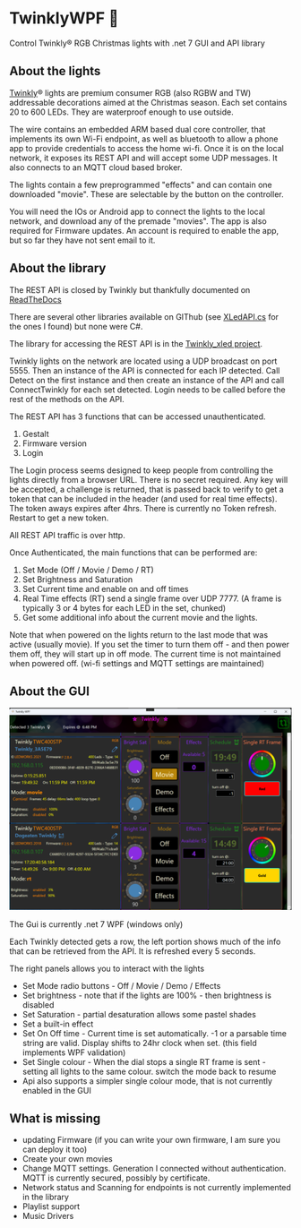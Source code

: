 # TwinklyWPF :christmas_tree:
Control Twinkly® RGB Christmas lights with .net 7 GUI and API library 

## About the lights
[Twinkly](https://twinkly.com)® lights are premium consumer RGB (also RGBW and TW) addressable decorations aimed at the Christmas season.
Each set contains 20 to 600 LEDs. They are waterproof enough to use outside.

The wire contains an embedded ARM based dual core controller, that implements its own Wi-Fi endpoint, as well as bluetooth to allow a phone app to provide credentials to access the home wi-fi. Once it is on the local network, it exposes its REST API and will accept some UDP messages. It also connects to an MQTT cloud based broker.

The lights contain a few preprogrammed "effects" and can contain one downloaded "movie". These are selectable by the button on the controller.

You will need the IOs or Android app to connect the lights to the local network, and download any of the premade "movies".
The app is also required for Firmware updates. An account is required to enable the app, but so far they have not sent email to it.

## About the library
The REST API is closed by Twinkly but thankfully documented on [ReadTheDocs](https://xled-docs.readthedocs.io/en/latest/readme.html)

There are several other libraries available on GIThub (see [XLedAPI.cs](https://github.com/MarkAlanJones/TwinklyWPF/blob/main/Twinly_xled/XLedAPI.cs) for the ones I found)
but none were C#.

The library for accessing the REST API is in the [Twinkly_xled project](https://github.com/MarkAlanJones/TwinklyWPF/tree/main/Twinly_xled).

Twinkly lights on the network are located using a UDP broadcast on port 5555. Then an instance of the API is connected for each IP detected.
Call Detect on the first instance and then create an instance of the API and call ConnectTwinkly for each set detected. 
Login needs to be called before the rest of the methods on the API.

The REST API has 3 functions that can be accessed unauthenticated. 
1. Gestalt
2. Firmware version
3. Login

The Login process seems designed to keep people from controlling the lights directly from a browser URL. There is no secret required.
Any key will be accepted, a challenge is returned, that is passed back to verify to get a token that can be included in the header (and used for real time effects).
The token aways expires after 4hrs. There is currently no Token refresh. Restart to get a new token.

All REST API traffic is over http.

Once Authenticated, the main functions that can be performed are:
1. Set Mode (Off / Movie / Demo / RT)
2. Set Brightness and Saturation
3. Set Current time and enable on and off times 
4. Real Time effects (RT) send a single frame over UDP 7777. (A frame is typically 3 or 4 bytes for each LED in the set, chunked)
5. Get some additional info about the current movie and the lights.

Note that when powered on the lights return to the last mode that was active (usually movie). If you set the timer to turn them off - and then power them off, they will start up in off mode. The current time is not maintained when powered off. (wi-fi settings and MQTT settings are maintained)

## About the GUI
![GitHub Logo](TwinklyWPF_screenshot4.png)

The Gui is currently .net 7 WPF (windows only)

Each Twinkly detected gets a row, the left portion shows much of the info that can be retrieved from the API. It is refreshed every 5 seconds.

The right panels allows you to interact with the lights
* Set Mode radio buttons - Off / Movie / Demo / Effects
* Set brightness - note that if the lights are 100% - then brightness is disabled
* Set Saturation - partial desaturation allows some pastel shades
* Set a built-in effect
* Set On Off time - Current time is set automatically. -1 or a parsable time string are valid. Display shifts to 24hr clock when set. (this field implements WPF validation)
* Set Single colour - When the dial stops a single RT frame is sent - setting all lights to the same colour. switch the mode back to resume
* Api also supports a simpler single colour mode, that is not currently enabled in the GUI

## What is missing

* updating Firmware (if you can write your own firmware, I am sure you can deploy it too)
* Create your own movies
* Change MQTT settings. Generation I connected without authentication. MQTT is currently secured, possibly by certificate.
* Network status and Scanning for endpoints is not currently implemented in the library
* Playlist support
* Music Drivers


